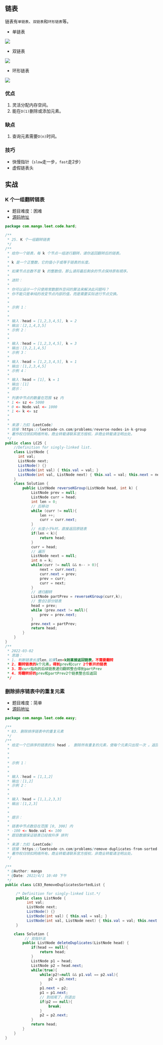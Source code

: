 ## 链表
链表有`单链表`、`双链表`和`环形链表`等。

* 单链表

![](https://res.meiflower.top/.netlify/images?url=/alg/linktable/01.png)

* 双链表

![](https://res.meiflower.top/.netlify/images?url=/alg/linktable/02.png)

* 环形链表

![](https://res.meiflower.top/.netlify/images?url=/alg/linktable/03.png&w=300)


### 优点  
1. 灵活分配内存空间。
2. 能在`O(1)`删除或添加元素。
### 缺点
1. 查询元素需要`O(n)`时间。

### 技巧
* 快慢指针（`slow`走一步，`fast`走2步）
* 虚假链表头

## 实战
### K 个一组翻转链表
* 题目难度：困难
* [源码地址](https://gitee.com/mgang/leet-code/blob/master/java/src/main/java/com/mango/leet/code/hard/LC25.java)
``` java
package com.mango.leet.code.hard;

/**
 * 25. K 个一组翻转链表
 */
/**
 * 给你一个链表，每 k 个节点一组进行翻转，请你返回翻转后的链表。
 *
 * k 是一个正整数，它的值小于或等于链表的长度。
 *
 * 如果节点总数不是 k 的整数倍，那么请将最后剩余的节点保持原有顺序。
 *
 * 进阶：
 *
 * 你可以设计一个只使用常数额外空间的算法来解决此问题吗？
 * 你不能只是单纯的改变节点内部的值，而是需要实际进行节点交换。
 *  
 *
 * 示例 1：
 *
 *
 * 输入：head = [1,2,3,4,5], k = 2
 * 输出：[2,1,4,3,5]
 * 示例 2：
 *
 *
 * 输入：head = [1,2,3,4,5], k = 3
 * 输出：[3,2,1,4,5]
 * 示例 3：
 *
 * 输入：head = [1,2,3,4,5], k = 1
 * 输出：[1,2,3,4,5]
 * 示例 4：
 *
 * 输入：head = [1], k = 1
 * 输出：[1]
 * 提示：
 *
 * 列表中节点的数量在范围 sz 内
 * 1 <= sz <= 5000
 * 0 <= Node.val <= 1000
 * 1 <= k <= sz
 *
 *
 * 来源：力扣（LeetCode）
 * 链接：https://leetcode-cn.com/problems/reverse-nodes-in-k-group
 * 著作权归领扣网络所有。商业转载请联系官方授权，非商业转载请注明出处。
 */
public class LC25 {
    //Definition for singly-linked list.
    class ListNode {
      int val;
      ListNode next;
      ListNode() {}
      ListNode(int val) { this.val = val; }
      ListNode(int val, ListNode next) { this.val = val; this.next = next; }
    }
    class Solution {
        public ListNode reverseKGroup(ListNode head, int k) {
            ListNode prev = null;
            ListNode curr = head;
            int len = 0;
            // 后移动
            while (curr != null){
                len ++;
                curr = curr.next;
            }
            // 长度小于k时，直接返回原链表
            if(len < k){
                return head;
            }
            curr = head;
            // 遍历
            ListNode next = null;
            int n = k;
            while(curr != null && n-- > 0){
                next = curr.next;
                curr.next = prev;
                prev = curr;
                curr = next;
            }
            // 递归翻转
            ListNode partPrev = reverseKGroup(curr,k);
            // 整合2部分链表
            head = prev;
            while (prev.next != null){
                prev = prev.next;
            }
            prev.next = partPrev;
            return head;
        }
    }
}
/**
 * 2022-03-02
 * 思路：
 * 1. 判断链表长度len,如果len<k则直接返回链表，不需要翻转
 * 2. 翻转链表的k个元素，得到prev和curr 2个断开的链表
 * 3. 将curr指向的后续链表递归翻转整合得到partPrev
 * 4. 将翻转好的prev和partPrev2个链表整合后返回
 */
```

### 删除排序链表中的重复元素
* 题目难度：简单
* [源码地址](https://gitee.com/mgang/leet-code/blob/master/java/src/main/java/com/mango/leet/code/easy/LC83_RemoveDuplicatesSortedList.java)

``` java
package com.mango.leet.code.easy;

/**
 * 83. 删除排序链表中的重复元素
 */
/**
 * 给定一个已排序的链表的头 head ， 删除所有重复的元素，使每个元素只出现一次 。返回 已排序的链表 。
 *
 *  
 *
 * 示例 1：
 *
 *
 * 输入：head = [1,1,2]
 * 输出：[1,2]
 * 示例 2：
 *
 *
 * 输入：head = [1,1,2,3,3]
 * 输出：[1,2,3]
 *  
 *
 * 提示：
 *
 * 链表中节点数目在范围 [0, 300] 内
 * -100 <= Node.val <= 100
 * 题目数据保证链表已经按升序 排列
 *
 * 来源：力扣（LeetCode）
 * 链接：https://leetcode-cn.com/problems/remove-duplicates-from-sorted-list
 * 著作权归领扣网络所有。商业转载请联系官方授权，非商业转载请注明出处。
 */

/**
 * @Author: mango
 * @Date: 2022/4/1 10:40 下午
 */
public class LC83_RemoveDuplicatesSortedList {

     /* Definition for singly-linked list.*/
     public class ListNode {
          int val;
          ListNode next;
          ListNode() {}
          ListNode(int val) { this.val = val; }
          ListNode(int val, ListNode next) { this.val = val; this.next = next; }
     }

    class Solution {
         // 双指针法
        public ListNode deleteDuplicates(ListNode head) {
            if(head == null){
                return head;
            }
            ListNode p1 = head;
            ListNode p2 = head.next;
            while(true){
                while(p2!=null && p1.val == p2.val){
                    p2 = p2.next;
                }
                p1.next = p2;
                p1 = p1.next;
                // 到结尾了，则退出
                if(p2 == null){
                    break;
                }
                p2 = p2.next;
            }
            return head;
        }
    }
}
```